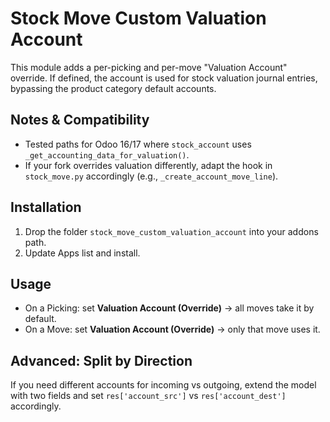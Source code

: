 # Stock Move Custom Valuation Account

This module adds a per-picking and per-move "Valuation Account" override. If defined, the account is used for stock valuation journal entries, bypassing the product category default accounts.

## Notes & Compatibility
- Tested paths for Odoo 16/17 where `stock_account` uses `_get_accounting_data_for_valuation()`.
- If your fork overrides valuation differently, adapt the hook in `stock_move.py` accordingly (e.g., `_create_account_move_line`).

## Installation
1. Drop the folder `stock_move_custom_valuation_account` into your addons path.
2. Update Apps list and install.

## Usage
- On a Picking: set **Valuation Account (Override)** -> all moves take it by default.
- On a Move: set **Valuation Account (Override)** -> only that move uses it.

## Advanced: Split by Direction
If you need different accounts for incoming vs outgoing, extend the model with two fields and set `res['account_src']` vs `res['account_dest']` accordingly.
